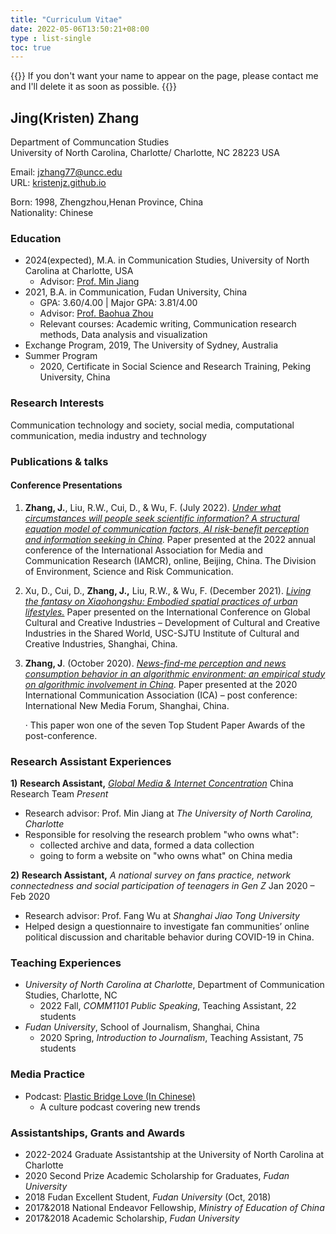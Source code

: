 ```yaml
---
title: "Curriculum Vitae"
date: 2022-05-06T13:50:21+08:00
type : list-single
toc: true
---
```

{{<block class="note">}}
If you don't want your name to appear on the page, please contact me and I'll delete it as soon as possible.
{{<end>}}

## Jing(Kristen) Zhang

Department of Communcation Studies\
University of North Carolina, Charlotte/
Charlotte, NC 28223 USA

Email: jzhang77@uncc.edu\
URL: [kristenjz.github.io](https://kristenjz.github.io/)

Born: 1998, Zhengzhou,Henan Province, China\
Nationality: Chinese

### Education
- 2024(expected), M.A.  in Communication Studies, University of North Carolina at Charlotte, USA
  - Advisor: [Prof. Min Jiang](https://pages.charlotte.edu/min-jiang/) 
- 2021, B.A. in Communication, Fudan University, China
  - GPA: 3.60/4.00 | Major GPA: 3.81/4.00
  - Advisor: [Prof. Baohua Zhou](https://fudan.academia.edu/BZhou)
  - Relevant courses: Academic writing, Communication research methods, Data analysis and visualization
- Exchange Program, 2019, The University of Sydney, Australia
- Summer Program
  - 2020, Certificate in Social Science and Research Training, Peking University, China

### Research Interests
Communication technology and society, social media, computational communication, media industry and technology

### Publications & talks
#### Conference Presentations
1. **Zhang, J.**, Liu, R.W., Cui, D., & Wu, F. (July 2022). [*Under what circumstances will people seek scientific information? A structural equation model of communication factors, AI risk-benefit perception and information seeking in China*](https://vimeo.com/722534868/64a926efc3). Paper presented at the 2022 annual conference of the International Association for Media and Communication Research (IAMCR), online, Beijing, China. The Division of Environment, Science and Risk Communication.

2. Xu, D., Cui, D., **Zhang, J.,** Liu, R.W., & Wu, F. (December 2021). [*Living the fantasy on Xiaohongshu: Embodied spatial practices of urban lifestyles.*](https://docs.google.com/presentation/d/1SbGMRtj8oXnirvR3hworf49nf1S7SDIp/edit?usp=sharing&ouid=101612066207925813842&rtpof=true&sd=true) Paper presented on the International Conference on Global Cultural and Creative Industries – Development of Cultural and Creative Industries in the Shared World, USC-SJTU Institute of Cultural and Creative Industries, Shanghai, China.

3. **Zhang, J**. (October 2020). [*News-find-me perception and news consumption behavior in an algorithmic environment: an empirical study on algorithmic involvement in China*](https://docs.google.com/presentation/d/1Pf9r2S-rcfJfF05sZNk6xYyp_KBu7xKN/edit?usp=sharing&ouid=101612066207925813842&rtpof=true&sd=true). Paper presented at the 2020 International Communication Association (ICA) – post conference: International New Media Forum, Shanghai, China. 

   ·    This paper won one of the seven Top Student Paper Awards of the post-conference.

### Research Assistant Experiences

**1)**  **Research Assistant,** [*Global Media & Internet Concentration*](https://gmicp.org/project/china/) China Research Team      		*Present*

- Research advisor: Prof. Min Jiang at *The University of North Carolina, Charlotte*
- Responsible for resolving the research problem "who owns what":
  - collected archive and data, formed a data collection
  - going to form a website on "who owns what" on China media


**2)**  **Research Assistant,** *A national survey on fans practice, network connectedness and social participation of teenagers in Gen Z*           				            Jan 2020 – Feb 2020

- Research advisor: Prof. Fang Wu at *Shanghai Jiao Tong University*
- Helped design a questionnaire to investigate fan communities’ online political discussion and charitable behavior during COVID-19 in China.

### Teaching Experiences

- *University of North Carolina at Charlotte*, Department of Communication Studies, Charlotte, NC
  - 2022 Fall, *COMM1101 Public Speaking*, Teaching Assistant, 22 students									
- *Fudan University*, School of Journalism, Shanghai, China       
  - 2020 Spring, *Introduction to Journalism*, Teaching Assistant, 75 students

### Media Practice

- Podcast: [Plastic Bridge Love (In Chinese)](https://plasbridlove.podcast.xyz/)
  - A culture podcast covering new trends

### Assistantships, Grants and Awards

- 2022-2024    Graduate Assistantship at the University of North Carolina at Charlotte
- 2020              Second Prize Academic Scholarship for Graduates, *Fudan University*
- 2018              Fudan Excellent Student, *Fudan University* (Oct, 2018)
- 2017&2018  National Endeavor Fellowship, *Ministry of Education of China* 
- 2017&2018  Academic Scholarship, *Fudan University*


